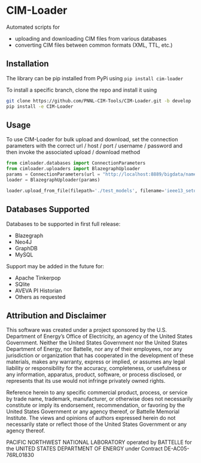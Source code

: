 # CIM-Loader
Automated scripts for 
* uploading and downloading CIM files from various databases
* converting CIM files between common formats (XML, TTL, etc.)

## Installation
The library can be pip installed from PyPi using
`pip install cim-loader`

To install a specific branch, clone the repo and install it using
```bash
git clone https://github.com/PNNL-CIM-Tools/CIM-Loader.git -b develop
pip install -e CIM-Loader
```

## Usage

To use CIM-Loader for bulk upload and download, set the connection parameters with the correct url / host / port / username / password and then invoke the associated upload / download method

```python
from cimloader.databases import ConnectionParameters
from cimloader.uploaders import BlazegraphUploader
params = ConnectionParameters(url = "http://localhost:8889/bigdata/namespace/kb/sparql")
loader = BlazegraphUploader(params)

loader.upload_from_file(filepath='./test_models', filename='ieee13_seto.xml')
```


## Databases Supported
Databases to be supported in first full release:
* Blazegraph
* Neo4J
* GraphDB
* MySQL

Support may be added in the future for:
* Apache Tinkerpop
* SQlite
* AVEVA PI Historian
* Others as requested


## Attribution and Disclaimer

This software was created under a project sponsored by the U.S. Department of Energy’s Office of Electricity, an agency of the United States Government.  Neither the United States Government nor the United States Department of Energy, nor Battelle, nor any of their employees, nor any jurisdiction or organization that has cooperated in the development of these materials, makes any warranty, express or implied, or assumes any legal liability or responsibility for the accuracy, completeness, or usefulness or any information, apparatus, product, software, or process disclosed, or represents that its use would not infringe privately owned rights.

Reference herein to any specific commercial product, process, or service by trade name, trademark, manufacturer, or otherwise does not necessarily constitute or imply its endorsement, recommendation, or favoring by the United States Government or any agency thereof, or Battelle Memorial Institute. The views and opinions of authors expressed herein do not necessarily state or reflect those of the United States Government or any agency thereof.

PACIFIC NORTHWEST NATIONAL LABORATORY
operated by
BATTELLE
for the
UNITED STATES DEPARTMENT OF ENERGY
under Contract DE-AC05-76RL01830


